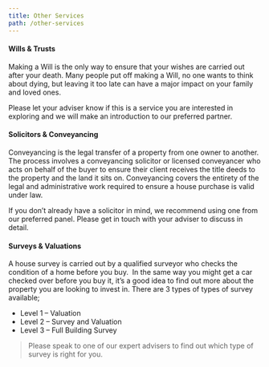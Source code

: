 ```yaml
---
title: Other Services
path: /other-services
---
```


#### Wills & Trusts

Making a Will is the only way to ensure that your wishes are carried out after your death.
​Many people put off making a Will, no one wants to think about dying, but leaving it too late can have a major impact
on your family and loved ones.

Please let your adviser know if this is a service you are interested in exploring and we will make an introduction
to our preferred partner.

#### Solicitors & Conveyancing

Conveyancing is the legal transfer of a property from one owner to another. The process involves a
conveyancing solicitor or licensed conveyancer who acts on behalf of the buyer to ensure their client receives the
title deeds to the property and the land it sits on. Conveyancing covers the entirety of the legal and administrative
work required to ensure a house purchase is valid under law.

If you don’t already have a solicitor in mind, we recommend using one from our preferred panel. Please get in touch
with your adviser to discuss in detail.

#### Surveys & Valuations

A house survey is carried out by a qualified surveyor who
checks the condition of a home before you buy.  In the same way you might get a car checked over before you buy it,
it’s a good idea to find out more about the property you are looking to invest in. There are 3 types of types of
survey available;

- Level 1 – Valuation
- Level 2 – Survey and Valuation
- Level 3 – Full Building Survey

> Please speak to one of our expert advisers to find out which type of survey is right for you.
